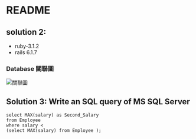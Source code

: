 # README
## solution 2:
- ruby-3.1.2
- rails 6.1.7
### Database 關聯圖 
![關聯圖](../Desktop/%E8%B3%87%E6%96%99%E8%A1%A8%E9%97%9C%E8%81%AF%E5%9C%96.png)
## Solution 3:  Write an SQL query of MS SQL Server 
```shell
select MAX(salary) as Second_Salary
from Employee
where salary < 
(select MAX(salary) from Employee );
```